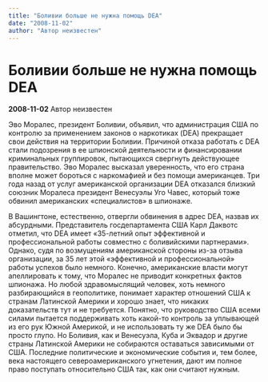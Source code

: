 ```yaml
---
title: "Боливии больше не нужна помощь DEA"
date: "2008-11-02"
author: "Автор неизвестен"
---
```


# Боливии больше не нужна помощь DEA

**2008-11-02** Автор неизвестен

Эво Моралес, президент Боливии, объявил, что администрация США по контролю за применением законов о наркотиках (DEA) прекращает свои действия на территории Боливии. Причиной отказа работать с DEA стали подозрения в ее шпионской деятельности и финансировании криминальных группировок, пытающихся свергнуть действующее правительство. Эво Моралес высказал уверенность, что его страна вполне может бороться с наркомафией и без помощи американцев. Три года назад от услуг американской организации DEA отказался близкий союзник Моралеса президент Венесуэлы Уго Чавес, который тоже обвинил американских «специалистов» в шпионаже.

В Вашингтоне, естественно, отвергли обвинения в адрес DEA, назвав их абсурдными. Представитель госдепартамента США Карл Даквотс отметил, что DEA имеет «35-летний опыт эффективной и профессиональной работы совместно с боливийскими партнерами». Однако, судя по возмущениям американской стороны из-за отзыва организации, за 35 лет этой «эффективной и профессиональной» работы успехов было немного. Конечно, американские власти могут апеллировать к тому, что Моралес не приводит конкретных фактов шпионажа. Но любой здравомыслящий человек, хоть немного разбирающийся в геополитике, понимает характер отношений США к странам Латинской Америки и хорошо знает, что никаких доказательств тут и не требуется. Понятно, что руководство США всеми силами пытается поддерживать хоть какой-то контроль за уплывающей из его рук Южной Америкой, и не использовать ту же DEA было бы просто глупо. Но Боливия, как и Венесуэла, Куба и Эквадор и другие страны Латинской Америки не собираются оставаться зависимыми от США. Последние политические и экономические события и, тем более, века настоящего североамериканского угнетения, дают им полное право поступать относительно США так, как они считают нужным.